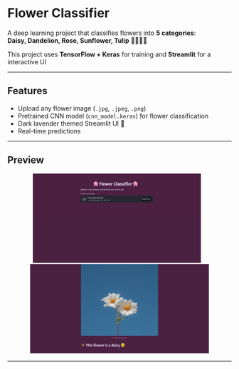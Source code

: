 
# Flower Classifier 

A deep learning project that classifies flowers into **5 categories**:  
**Daisy, Dandelion, Rose, Sunflower, Tulip** 🌼🌻🌹🌷  

This project uses **TensorFlow + Keras** for training and **Streamlit** for a interactive UI 

---

## Features  
- Upload any flower image (`.jpg`, `.jpeg`, `.png`)  
- Pretrained CNN model (`cnn_model.keras`) for flower classification  
- Dark lavender themed Streamlit UI 🌙  
- Real-time predictions 

---

##  Preview  
<p align="center">
  <img src="UI2.png" alt="UI2" height="200px"/>
  &nbsp;&nbsp;
  <img src="UI1.png" alt="UI1" height="200px"/>
</p>

---
